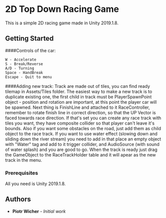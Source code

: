 # 2D Top Down Racing Game

This is a simple 2D racing game made in Unity 2019.1.8.

## Getting Started


####Controls of the car:
```
W - Accelerate
S - Break/Reverse
A/D - Turning
Space - HandBreak
Escape - Quit to menu
```
####Adding new track:
Track are made out of tiles, you can find ready tilemap in Assets/Tiles folder.
The easiest way to make a new track is to duplicate existing one, the first child in track must be PlayerSpawnPoint object - position and rotation are important, at this point the player car will be spawned.
Next thing is FinishLine and attached to it RaceController, remember to rotate finish line in correct direction, so that the UP Vector is faced towards race direction.
If that's set you can create any race track with tiles you want, they have composite collider so that player can't leave it's bounds.
Also if you want some obstacles on the road, just add them as child object to the race track.
If you want to use water effect (slowing down and sliding down the river stream) you need to add in that place an empty object with "Water" tag and add to it trigger collider, and AudioSource (with sound of water splash) and you are good to go.
When the track is ready just drag the GameObject to the RaceTrackHolder table and it will apear as the new track in the menu.

### Prerequisites

All you need is Unity 2019.1.8.

## Authors

* **Piotr Wicher** - *Initial work*
